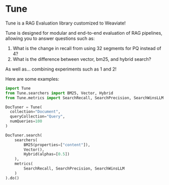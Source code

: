 # Tune

Tune is a RAG Evaluation library customized to Weaviate!

Tune is designed for modular and end-to-end evaluation of RAG pipelines, allowing you to answer questions such as:
1. What is the change in recall from using 32 segments for PQ instead of 4?
2. What is the difference between vector, bm25, and hybrid search?

As well as... combining experiments such as 1 and 2!

Here are some examples:

```python
import Tune
from Tune.searchers import BM25, Vector, Hybrid
from Tune.metrics import SearchRecall, SearchPrecision, SearchWinsLLM

DocTuner = Tune(
  collection="Document",
  queryCollection="Query",
  numQueries=100
)

DocTuner.search(
	searchers(
		BM25(properties=["content"]),
		Vector(),
		Hybrid(alphas=[0.5])
	),
	metrics(
		SearchRecall, SearchPrecision, SearchWinsLLM
	)
).do()
```

